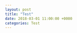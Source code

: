 ```yaml
---
layout: post
title: "Test"
date: 2018-03-01 11:00:00 +0000
categories: Test
---
```


<body onLoad="javascript:_gaq.push(['_setVar','block_me']);">